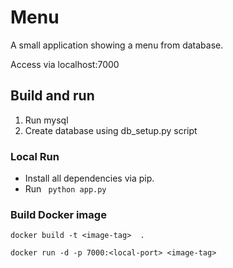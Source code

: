 # Menu

A small application showing a menu from database.

Access via localhost:7000


## Build and run

1. Run mysql
2. Create database using db_setup.py script

### Local Run

- Install all dependencies via pip.
- Run ``` python app.py```

### Build Docker image

```
docker build -t <image-tag>  .

docker run -d -p 7000:<local-port> <image-tag>

```
